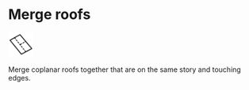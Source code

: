 # Merge roofs
<img src="images/merge-roofs.svg" width="50" height="50"> 

Merge coplanar roofs together that are on the same story and touching edges.